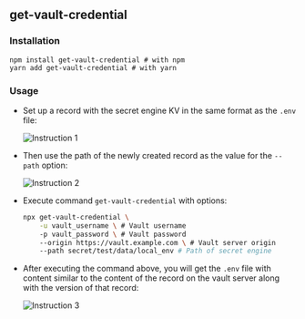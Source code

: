 ## get-vault-credential

### Installation

```shell
npm install get-vault-credential # with npm
yarn add get-vault-credential # with yarn
```

### Usage

-   Set up a record with the secret engine KV in the same format as the `.env` file:

    ![Instruction 1](https://lh3.googleusercontent.com/fife/AK0iWDyRNHunh00B493tKsLL2UiiaFXCvz6XGfqp5NGlRVIzKjgq4R77SwzOGL3RUTU5Fx5mVOlsEd-1yZ5ua80rIYcYjsrw6MYqc8OobfndFqX0lzY0sTL69RjX8FiTHwzbxbb08TkIvcCt0gwKTCHa1lN63bw9nJnUrAnRHM7fbZ2l1L9oaWhaU0exw-nw_ohlnPYFGgr7fyEGfzoZ2vtZig2AUyuDykbc2M6Zqlv4KN6xkiVhVghcBnmz7nsIIRulNLNiwwhIu707mitlEzW7omdZWTTkwRmXJOpEl2iCHrp-XneM-IOfdZtMuZ3Vuf5tR3GbLMFo0YdB9baTiOm40aLppCivhpPFTFX7n6Ek28EvIdS1ui-44vfu_6KqnFDVMn6UedWaoRvfLj4yQp1IKcKdtCka0oFbFYRLW0yP-t0SaHALL8wrwN1brg1Oaep27VzgCDFwyrLkDtK8yy1y7_jgjGiv32kv4QnbwihQR9OcPIZ88ta2t1n-Z5pRVs_ORHmYq2g34r9tkiWcJNULQ4AKiejEQIFGIN-etuaq8-IsvzRUbbhh_i_3j8YHgPW4_713kU9oc_Ix_J9O3FV6bDAO2Z9e5iPKXyKMMAuf4gMhM3ihMvlbezjgi30X1Mvwagytkbw9LycDDo1GSMSiND0xlnUFlt47LUgdUx0ujJaJTqUKpn_SX0fvqUTXQSHJZEEQb3RThbGdB6yG53T6yUv5mW0UORLzA4pfkKZdvTpDj2pA5K-EC-afLFfJ6e56SslW82fC4eBr-8J9ftAyxuR2YelBdQcqjjiVn6T3L_9xSmc066iau-SIlb0Fmz8npVg5S1RKJaO3CrEZ77CEA6kCyTdFClRl-ZkBp5h3JAYGACfgbyrBLgdFXcaJHYgc_alHnuGNwgcAfCHF54pSY3J2a-yOsqGb_tAEDATFr6jgwrtzksG0KmTzQ4Gvit0oOe-HKFAJgnO6AkMB332eICHpIBD60MS5q0_Hf25ANVl8vssufP2PNpp3cJHy2AdEqXXlLrlMGP_dwQ8r3qUGvVadU8fn_7ltHJt5PIyXxH_Lzw5BmybJjFYsEN00kwm8btyadEeOknB9uFaLuhXro01Jv-qTBAd2lY9qcenqA1YGEu7Ma7dWyIOrzD8zk2-zkEXTcozsh3zmBPoU_4KQ0SgMRfyWjYdPrQrfXkrdihlkphYASUbInTjwGdvqmRN1K6qKZxYXfdGdVW73v3UyqA0hlFV22tMO9mYCVf2LdXrwBmRs6S5BajAa5eDRpw4NnStW1n-QPKDi1J4GLWcoV9cuNtFyxqMh8K36jc_Xluf0E8MJTlvnPO6nTz_JYAKNE-3I08in9Ku4JuGh6XEzWbb4VKabrZDae4gOkkuZvXgcLtj0DqKvoDHa70WdCulvxXxsOXODizpp0XBIefZJ4fzZLYW8ufzxUiNeRj6xe7lusKnAEG_4DOBZ636wfajrKpUn8OxuWXEsuscxY7mDf0MCfVA7lh-jc4cSresFVnyqmddum5Sd0o7Qt3IuJqLM-o0J4qk9LX0R4xnUZ1fhNyRlKO75uiD8_TnWyqOXRqRDP8FMxr4=w2170-h1486)

-   Then use the path of the newly created record as the value for the `--path` option:

    ![Instruction 2](https://lh3.googleusercontent.com/fife/AK0iWDyLByaMgFHDxR7dJKExMWUcz2gO6I1vxUJmK4crdNwJLCUEwhqPGuupqXT1h01js9a9nMR7eoyAAynNJUGpnOAlWsNqTn2tEx6l9TPcbk5igmI5ZGcrVvvb5zRYxOc0a3eCRaD6kv83THVT_bm8Pra-ufdtlsH_MyziQLZYKPjeThJh0t9lDInOMKdyQ2UFIgf2J1r3K-9vxeDzsws76QMEOuhEe8kvpJtkpWhWKunamL5kR80w4-GuL1IQsT1ln4XfH57HjY9EJ73mKMUIWM7bCsfQPadmsG_gFqZkuZ7LbmLtrMxSgaG6xQYUbz0nNi3DaAOsJjUb5YG87fKe1IyLcFi5zV47y1rA4AKvjX4Vd2VZMQjERTwgss_huudSzA0m6Ywck5MejQ8JtzvAC0_IFmDqRvJcjnAO4KQ0rYOKKJkzeCKYXItQfr4g_JIKdbYWbvG3bYMHA8w06zKnMA7gXlIQXb5PpGubSUvhxr9zgePEciyMekoFQ2FNOSv1c01eCpFzRPhJWp128X6Acd041EdyYT4jzeCbPTAyO8ysdz8BZyM8jnEg5xbP68yFEcxkruIq_ZSZnTGxo_GQn7KL0iBLRM-bZEfxxJR28ybLMZIOs3VzYkLeTqOdmzkhxhmD_UpnIovdnWx-GdylSaVISIphEymV0mBI1gEXcZAfER9l7CImf90d2MIVuRXU73hr71WB0HtZw10AIUI6aIq3xZ23_2pgyM4iI_0gtx-25Y8QUBN5Oyqa_qMKS0g7MLQPvgqTa-jyU3VQu4RgUAsAFBhqIy48JQqRGfEW5sI92TuIeu9o2dA_tyMBek9EEzQ0m8E_EUJ_lBcRYmzDVoQlbWhG4aLInP9yuqXjcI9JGUtBV_hylozYinmAVlulELyU1MvYB6jo0ACHwvkff_tQg8-s7iyUWEb1_o4alQZmMYARah5mqmFSowUJnyvp8ntpUFNySbs52tDt3fs451NoqMhCNv1VgjOg2VnEY1q5TU4gGK4qLXMwvo4mmMR8HjReVChmMLypnPln5DtWHaO1xRXM4xbglNBt1aIh5AqiznHyqyC61ewuDxtWgKm43-5OeSsJNIx4QPAbEuvi2ly2snzPRi11rzJPp12zmbySwNnrpe_anaDGhCsGzXhLMc45w4_VFBDnLvv4qtu4dbeM_dgIsgAHV1c42TYPux-CENc0FA0JCAc0kZh4rHpXH4q_3ydtS4xRi_oIj4dmhNAaw5WxuRM47O2TyL2VRTHiuZCzcmSAVrz1QIwK7oDQME_mm-p99tb2M_s8D4RR26eI_BEH085X8H8xkZ1I1CpDdjObGMbIYNwHvZKzYwoXdPjIPDd5CqVIGHTLLeX0DkXVqqbWunhHa9m5mggS14EE66MxIK6KdSK-BpPXmO9aCLIBAUvjalssRyR99Duh9fEWImvnAx9ar6wwU-JbMY9BqifOvZ152a4pkzOkWTzLv8dPzXBwDZhEsFK5P3OmIMs4-Ic4NaI8bcmfCT9w4wlaaIdR2TeU2pnOY1t7nikc1DNG9IzNxKrK6TVDKpkeNpVr9J9R2WZxSXCHd4sEtzkFh3Nk1-E=w2170-h1486)

-   Execute command `get-vault-credential` with options:

    ```bash
    npx get-vault-credential \
        -u vault_username \ # Vault username
        -p vault_password \ # Vault password
        --origin https://vault.example.com \ # Vault server origin
        --path secret/test/data/local_env # Path of secret engine
    ```

-   After executing the command above, you will get the `.env` file with content similar to the content of the record on the vault server along with the version of that record:

    ![Instruction 3](https://lh3.googleusercontent.com/fife/AK0iWDzI0_U8c87N7YFs8pjJjt4POkj9iTezqwXBq3GNLpfj5_CtJFIe366vJrrTTUvArgVBU5FyouXIZ8Xc8y6EpY2iN0nGBEvxR8SOti1K9WjBTc9eDuzvG2F7YgOgkhwNZzwcSDxNEbFcTNVcFOcY8ws6qbh1QX7yXaB9YvyaiFuoy58Obij4uXCDaNjHS1pbiCkp6wS3TnOPSJpMO4eVizBps09qTUNfkM4d7fSuPkdpeDBizATWrHwXisvWRlwMrVhq1eyfx8nwYSViQvPjsMC1S_zNU2QOeoo6gymeDWZuWUETvbzbhDksU2-ExZASEny0LhG6SDjG0fcwcClAYIPacwD5tBTah5kpgTP_RR9X8OqvNaIsr3m1b7ED-lySFglwQphMcySE_3lax_QvFaShV0q4DyFtjYkCQ-ZAwUb8qhwkvAgMfQzIAUO3I2LbC6v6n6D8tXw0XcE1yg662Z2rrvjE5RVZP9u4GQB-0zLHJrQezQ9bKtCYkg018QZZCsGSkfNOUvUjxXs0F6-MSIWHu5KrfPu_407OqXFvK8cu6-bu9gk0RtxAoLvoib6LAmbtfzlRao-FqyOEYyegqsyMSDso_A2fyO8W7fQ01i-Wi2zC0xngqoK7m3AT5pc2PqNMf_FadhuRMk3yZsTTRVNgzuAGhFrFN8l7Ng6SWhxIGH-2ZXsN2aXYMLq2GZqyp8OsDBTQu9bkASnrhsWrwhChjcBCv3JLyTz1lWLzcIJNi6myh6rWo_tanNxLVRc0DuqBzrFyEX7ZGM9wEVbG69Dpna1AeAGn6ioYIixQobKCFHUvUNLSdpz-7Rl4sZDajm-0egrl0nOmDJuEilQP7LRcNrgboc1O5Z3Ppa_AZ1L75tBNmF-9QJQGl0ajBQ4_RVJZQGUAEhcUSIWqjtw7Wi8WL-FcGCUtEOZva2uh8xD8DNNqaqYZLWqNVYuC_WV5AwIDI2U4bxyzQFhd-xD_VkLf8sKjTQt6suYr0a4acs1n6YL2xjSso_t0wH9mND1lymvm3DsRH8OSY_a9PEDNW6WPhSoLMI3AqpZKF1Uk-gapyv896qH_SL5EALrrqF99csxRIxpOOGH_BdrnD7woQ6G07KLawgFwHlprr4EatIExmipXo9hrdxhwU8HSz2Xf5liGEwmXutE2hgOguIi9KeldPb3Z8NjwW49wfkrXhHP6DmfwG2qjbUFlWrMkWVYTtEO_fUlt04e7TVKGhSh2tor1SKjym_oyAOCjgXLKwCi7yqh0dZ4b970BxGj8bBqy8iiSVVuHT1XcrnZIMQu4WYo6A9M1w2E2USAF2KrlEpNVCe0drfHqzG79Rxm0V0_UJVum9IFH4NxSEhZEhzb8aGg9W8Amp0MEz8jUWyv9xJW16ozMwJhe_ygw1KtHFe2X0n-cglKkHAD9yQr2mNmZzy04f0PL9sbDl2vW0h0vnhhwkhcmnysIGb8PazETAJLkjKaHqy6T9ACisvXTIFL37vRb81jwBZ4QvLhmNGjEQTzBs5K-DhU_oK3b53xe2Jvm7QITowYhcGgczmRJZVaLdsJqrtSeSMJT2jN3yrcCkrE9_H5ncSo=w2170-h1486)
